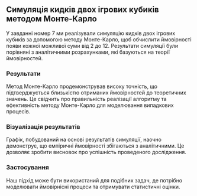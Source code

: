 ## Симуляція кидків двох ігрових кубиків методом Монте-Карло

У завданні номер 7 ми реалізували симуляцію кидків двох ігрових кубиків за допомогою методу Монте-Карло, щоб обчислити ймовірності появи кожної можливої суми від 2 до 12. Результати симуляції були порівняні з аналітичними розрахунками, які базуються на теорії ймовірностей.

### Результати

Метод Монте-Карло продемонстрував високу точність, що підтверджується близькістю отриманих ймовірностей до теоретичних значень. Це свідчить про правильність реалізації алгоритму та ефективність методу Монте-Карло для моделювання випадкових процесів.

### Візуалізація результатів

Графік, побудований на основі результатів симуляції, наочно демонструє, що емпіричні ймовірності збігаються з аналітичними. Це дозволяє зробити висновок про успішність проведеного дослідження.

### Застосування

Наш підхід може бути використаний для подібних задач, де потрібно моделювати ймовірнісні процеси та отримувати статистичні оцінки.
